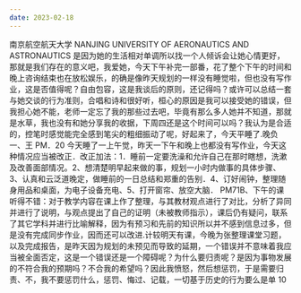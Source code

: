 ```yaml
---
date: 2023-02-18
---
```


南京航空航天大学
NANJING UNIVERSITY OF AERONAUTICS AND ASTRONAUTICS
是因为她的生活相对单调所以找一个人倾诉会让她心情更好，那就是我们存在的意义吧，我爱她，今天下午补完一部番，花了整个下午的时间和晚上咨询结束也在放松娱乐，的确是像昨天规划的一样没有睡觉啦，但也没有写作业，这是否值得呢？自由包容，这是我谈后的原则，还记得吗？或许可以总结一套与她交谈的行为准则，合唱和诗和很好听，桓心的原因是我可以接受她的错误，但我担心她不能，老师一定忘了我的那些过去吧，毕竟有那么多人她并不知道，那就是水草，我也没有和她分享我的收据，下周四还是这个时间可以吗？我认为是合适的，控笔时感觉能完全感到笔尖的粗细振动了呢，好起来了，今天平睡了.晚负一、王
PM．20 今天睡了一上午觉，昨天一下午和晚上也都没有写作业，今天这种情况应当被改正．改正加法：1．睡前一定要洗澡和允许自己在那时瞎想，洗漱及改善面部情况。2、想清楚明早起来做的事，规划一小时内做事的具体步骤、3、认真和云泛道晚定，做睡前的一日总结和郑重的告别．4、订好闹钟，整理随身用品和桌面，为电子设备充电、5、打开窗帘、放空大脑．
PM71B、下午的课听得不错：对于教学内容在课上作了整理，与其教材观点进行了对比，分析了异同并进行了说明，与观点提出了自己的证明（未被教师指示），课后仍有疑问，联系了其它学科并进行比喻解释，因为有预习和先前的知识所以并不感到信息过多，但是没有完成同步作业，因而还可以改进.计较明天有课，今晚为张整理课堂习题，以及完成报告，是昨天因为规划的未预见而导致的延期，一个错误并不意味着我应当被全面否定，这是一个错误还是一个障碍呢？为什么要归责呢？是因为事物发展的不符合我的预期吗？不合我的希望吗？因此我愤怒，然后想惩罚，于是需要归责、不，我不要惩罚什么，惩罚、悔过、记载，一切基于历史的行为要么是单
10

